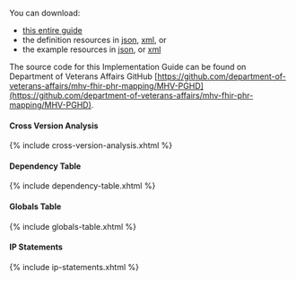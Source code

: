 
You can download:

- [this entire guide](full-ig.zip)
- the definition resources in [json](definitions.json.zip), [xml](definitions.xml.zip), or
- the example resources in [json](examples.json.zip), or [xml](examples.xml.zip)

The source code for this Implementation Guide can be found on Department of Veterans Affairs GitHub [https://github.com/department-of-veterans-affairs/mhv-fhir-phr-mapping/MHV-PGHD](https://github.com/department-of-veterans-affairs/mhv-fhir-phr-mapping/MHV-PGHD).

#### Cross Version Analysis

{% include cross-version-analysis.xhtml %}

#### Dependency Table

{% include dependency-table.xhtml %}

#### Globals Table

{% include globals-table.xhtml %}

#### IP Statements

{% include ip-statements.xhtml %}
